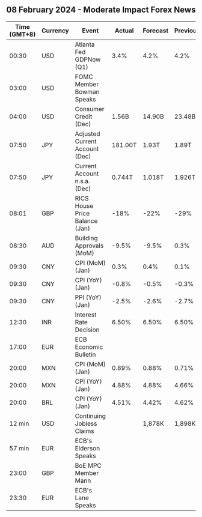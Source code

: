 ## 08 February 2024 - Moderate Impact Forex News

| Time (GMT+8) | Currency | Event | Actual | Forecast | Previous |
|------|----------|-------|--------|----------|----------|
| 00:30 | USD | Atlanta Fed GDPNow (Q1) | 3.4% | 4.2% | 4.2% |
| 03:00 | USD | FOMC Member Bowman Speaks |  |  |  |
| 04:00 | USD | Consumer Credit (Dec) | 1.56B | 14.90B | 23.48B |
| 07:50 | JPY | Adjusted Current Account (Dec) | 181.00T | 1.93T | 1.89T |
| 07:50 | JPY | Current Account n.s.a. (Dec) | 0.744T | 1.018T | 1.926T |
| 08:01 | GBP | RICS House Price Balance (Jan) | -18% | -22% | -29% |
| 08:30 | AUD | Building Approvals (MoM) | -9.5% | -9.5% | 0.3% |
| 09:30 | CNY | CPI (MoM) (Jan) | 0.3% | 0.4% | 0.1% |
| 09:30 | CNY | CPI (YoY) (Jan) | -0.8% | -0.5% | -0.3% |
| 09:30 | CNY | PPI (YoY) (Jan) | -2.5% | -2.6% | -2.7% |
| 12:30 | INR | Interest Rate Decision | 6.50% | 6.50% | 6.50% |
| 17:00 | EUR | ECB Economic Bulletin |  |  |  |
| 20:00 | MXN | CPI (MoM) (Jan) | 0.89% | 0.88% | 0.71% |
| 20:00 | MXN | CPI (YoY) (Jan) | 4.88% | 4.88% | 4.66% |
| 20:00 | BRL | CPI (YoY) (Jan) | 4.51% | 4.42% | 4.62% |
| 12 min | USD | Continuing Jobless Claims |  | 1,878K | 1,898K |
| 57 min | EUR | ECB's Elderson Speaks |  |  |  |
| 23:00 | GBP | BoE MPC Member Mann |  |  |  |
| 23:30 | EUR | ECB's Lane Speaks |  |  |  |
